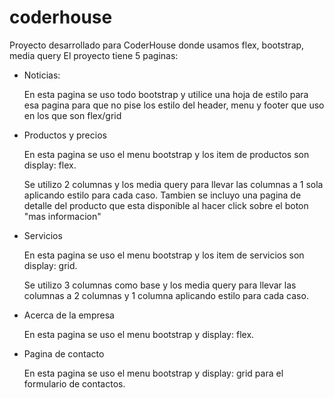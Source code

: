 # coderhouse

Proyecto desarrollado para CoderHouse donde usamos flex, bootstrap, media query
El proyecto tiene 5 paginas:

- Noticias:
  
  En esta pagina se uso todo bootstrap y utilice una hoja de estilo para esa pagina para que no pise los estilo del header, menu y footer que uso en los que son flex/grid

- Productos y precios
  
  En esta pagina se uso el menu bootstrap y los item de productos son display: flex.
  
  Se utilizo 2 columnas y los media query para llevar las columnas a 1 sola aplicando estilo para cada caso.
  Tambien se incluyo una pagina de detalle del producto que esta disponible al hacer click sobre el boton "mas informacion"

- Servicios
  
  En esta pagina se uso el menu bootstrap y los item de servicios son display: grid.
  
  Se utilizo 3 columnas como base y los media query para llevar las columnas a 2 columnas y 1 columna aplicando estilo para cada caso.

- Acerca de la empresa
  
  En esta pagina se uso el menu bootstrap y display: flex.

- Pagina de contacto
  
  En esta pagina se uso el menu bootstrap y display: grid para el formulario de contactos.
